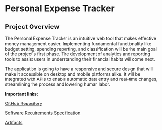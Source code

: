# Personal Expense Tracker

## Project Overview
The Personal Expense Tracker is an intuitive web tool that makes effective money management easier. Implementing fundamental functionality like budget setting, spending reporting, and classification will be the main goal of the project's first phase. The development of analytics and reporting tools to assist users in understanding their financial habits will come next.

The application is going to have a responsive and secure design that will make it accessible on desktop and mobile platforms alike. It will be integrated with APIs to enable automatic data entry and real-time changes, streamlining the process and lowering human labor.

**Important links:**

[GitHub Repository](https://github.com/dasarajuaishwarya/GVSU-CIS641-ANALYTICA)

[Software Requirements Specification](https://github.com/dasarajuaishwarya/GVSU-CIS641-ANALYTICA/blob/main/docs/software_requirements_specification_final.md)

[Artifacts](https://github.com/dasarajuaishwarya/GVSU-CIS641-ANALYTICA/tree/main/artifacts)
